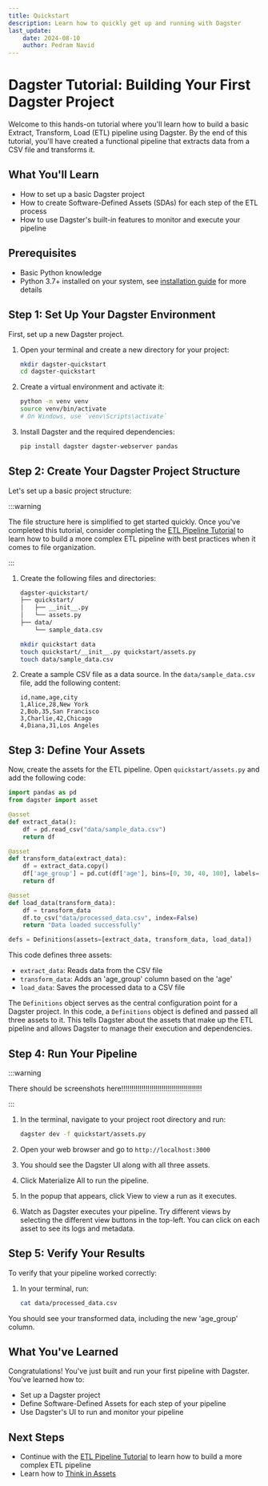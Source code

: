 ```yaml
---
title: Quickstart
description: Learn how to quickly get up and running with Dagster
last_update: 
    date: 2024-08-10
    author: Pedram Navid
---
```


# Dagster Tutorial: Building Your First Dagster Project

Welcome to this hands-on tutorial where you'll learn how to build a basic Extract, Transform, Load (ETL) pipeline using Dagster. By the end of this tutorial, you'll have created a functional pipeline that extracts data from a CSV file and transforms it.

## What You'll Learn

- How to set up a basic Dagster project
- How to create Software-Defined Assets (SDAs) for each step of the ETL process
- How to use Dagster's built-in features to monitor and execute your pipeline

## Prerequisites

- Basic Python knowledge
- Python 3.7+ installed on your system, see [installation guide](tutorial/installation.md) for more details

## Step 1: Set Up Your Dagster Environment

First, set up a new Dagster project.

1. Open your terminal and create a new directory for your project:

   ```bash title="Create a new directory"
   mkdir dagster-quickstart
   cd dagster-quickstart
   ```

2. Create a virtual environment and activate it:

   ```bash title="Create a virtual environment"
   python -m venv venv
   source venv/bin/activate  
   # On Windows, use `venv\Scripts\activate`
   ```

3. Install Dagster and the required dependencies:

   ```bash title="Install Dagster and dependencies"
   pip install dagster dagster-webserver pandas
   ```

## Step 2: Create Your Dagster Project Structure

Let's set up a basic project structure:

:::warning

The file structure here is simplified to get started quickly. Once you've 
completed this tutorial, consider completing the [ETL Pipeline Tutorial](/tutorial/tutorial-etl) 
to learn how to build a more complex ETL pipeline with best practices when it comes 
to file organization.

:::

1. Create the following files and directories:

   ```bash title="Project structure"
   dagster-quickstart/
   ├── quickstart/
   │   ├── __init__.py
   │   └── assets.py
   ├── data/
       └── sample_data.csv
   ```

   ```bash title="Create the project structure"
   mkdir quickstart data
   touch quickstart/__init__.py quickstart/assets.py
   touch data/sample_data.csv
   ```
   
   

2. Create a sample CSV file as a data source. In the `data/sample_data.csv` file, add the following content:

   ```csv
   id,name,age,city
   1,Alice,28,New York
   2,Bob,35,San Francisco
   3,Charlie,42,Chicago
   4,Diana,31,Los Angeles
   ```

## Step 3: Define Your Assets

Now, create the assets for the ETL pipeline. Open `quickstart/assets.py` and add the following code:

```python
import pandas as pd
from dagster import asset

@asset
def extract_data():
    df = pd.read_csv("data/sample_data.csv")
    return df

@asset
def transform_data(extract_data):
    df = extract_data.copy()
    df['age_group'] = pd.cut(df['age'], bins=[0, 30, 40, 100], labels=['Young', 'Middle', 'Senior'])
    return df

@asset
def load_data(transform_data):
    df = transform_data
    df.to_csv("data/processed_data.csv", index=False)
    return "Data loaded successfully"

defs = Definitions(assets=[extract_data, transform_data, load_data])
```

This code defines three assets:
- `extract_data`: Reads data from the CSV file
- `transform_data`: Adds an 'age_group' column based on the 'age'
- `load_data`: Saves the processed data to a CSV file

The `Definitions` object serves as the central configuration point for a Dagster project. In this code, a `Definitions` 
object is defined and passed all three assets to it. This tells Dagster about the assets that make up the ETL pipeline 
and allows Dagster to manage their execution and dependencies.

## Step 4: Run Your Pipeline

:::warning

There should be screenshots here!!!!!!!!!!!!!!!!!!!!!!!!!!!!!!!!!!!!!!!!

:::

1. In the terminal, navigate to your project root directory and run:

   ```bash
   dagster dev -f quickstart/assets.py
   ```

2. Open your web browser and go to `http://localhost:3000`

3. You should see the Dagster UI along with all three assets. 

3. Click Materialize All to run the pipeline.

4. In the popup that appears, click View to view a run as it executes.

5. Watch as Dagster executes your pipeline. Try different views by selecting the different view buttons in the top-left.
You can click on each asset to see its logs and metadata.

## Step 5: Verify Your Results

To verify that your pipeline worked correctly:

1. In your terminal, run:

   ```bash
   cat data/processed_data.csv
   ```

You should see your transformed data, including the new 'age_group' column.

## What You've Learned

Congratulations! You've just built and run your first pipeline with Dagster. You've learned how to:

- Set up a Dagster project
- Define Software-Defined Assets for each step of your pipeline
- Use Dagster's UI to run and monitor your pipeline

## Next Steps

- Continue with the [ETL Pipeline Tutorial](/tutorial/tutorial-etl) to learn how to build a more complex ETL pipeline
- Learn how to [Think in Assets](/concepts/thinking-in-assets)